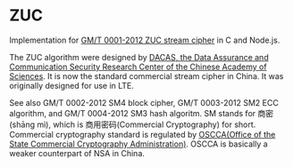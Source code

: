 # ZUC
Implementation for [GM/T 0001-2012 ZUC stream cipher](http://www.oscca.gov.cn/Column/Column_32.htm) in C and Node.js.

The ZUC algorithm were designed by [DACAS, the Data Assurance and Communication Security Research Center of the Chinese Academy of Sciences](http://dacas.iie.cas.cn/).
It is now the standard commercial stream cipher in China. It was originally designed for use in LTE.

See also GM/T 0002-2012 SM4 block cipher, GM/T 0003-2012 SM2 ECC algorithm, and GM/T 0004-2012 SM3 hash algoritm.
SM stands for 商密(shāng mì), which is 商用密码(Commercial Cryptography) for short.
Commercial cryptography standard is regulated by [OSCCA(Office of the State Commercial Cryptography Administration)](http://www.oscca.gov.cn/).
OSCCA is basically a weaker counterpart of NSA in China.
